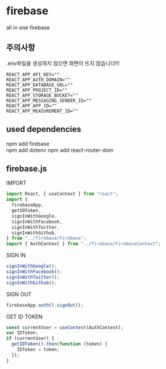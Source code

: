 # firebase

all in one firebase

## 주의사항

.env파일을 생성하지 않으면 화면이 뜨지 않습니다!!!

```env
REACT_APP_API_KEY=""
REACT_APP_AUTH_DOMAIN=""
REACT_APP_DATABASE_URL=""
REACT_APP_PROJECT_ID=""
REACT_APP_STORAGE_BUCKET=""
REACT_APP_MESSAGING_SENDER_ID=""
REACT_APP_APP_ID=""
REACT_APP_MEASUREMENT_ID=""
```

## used dependencies

npm add firebase  
npm add dotenv
npm add react-router-dom

## firebase.js

IMPORT

```javascript
import React, { useContext } from "react";
import {
  firebaseApp,
  getIDToken,
  signInWithGoogle,
  signInWithFacebook,
  signInWithTwitter,
  signInWithGithub,
} from "../firebase/Firebase";
import { AuthContext } from "../firebase/FirebaseContext";
```

SIGN IN

```javascript
signInWithGoogle();
signInWithFacebook();
signInWithTwitter();
signInWithGithub();
```

SIGN OUT

```javascript
firebaseApp.auth().signOut();
```

GET ID TOKEN

```javascript
const currentUser = useContext(AuthContext);
var IDToken;
if (currentUser) {
  getIDToken().then(function (token) {
    IDToken = token;
  });
}
```
